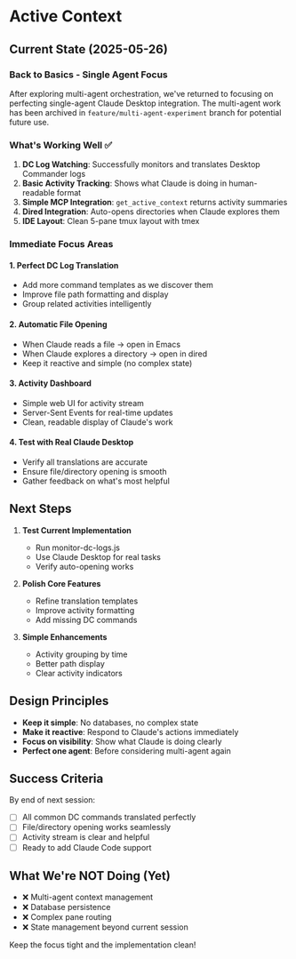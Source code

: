 # Active Context

## Current State (2025-05-26)

### Back to Basics - Single Agent Focus
After exploring multi-agent orchestration, we've returned to focusing on perfecting single-agent Claude Desktop integration. The multi-agent work has been archived in `feature/multi-agent-experiment` branch for potential future use.

### What's Working Well ✅
1. **DC Log Watching**: Successfully monitors and translates Desktop Commander logs
2. **Basic Activity Tracking**: Shows what Claude is doing in human-readable format  
3. **Simple MCP Integration**: `get_active_context` returns activity summaries
4. **Dired Integration**: Auto-opens directories when Claude explores them
5. **IDE Layout**: Clean 5-pane tmux layout with tmex

### Immediate Focus Areas

#### 1. Perfect DC Log Translation
- Add more command templates as we discover them
- Improve file path formatting and display
- Group related activities intelligently

#### 2. Automatic File Opening
- When Claude reads a file → open in Emacs
- When Claude explores a directory → open in dired
- Keep it reactive and simple (no complex state)

#### 3. Activity Dashboard
- Simple web UI for activity stream
- Server-Sent Events for real-time updates
- Clean, readable display of Claude's work

#### 4. Test with Real Claude Desktop
- Verify all translations are accurate
- Ensure file/directory opening is smooth
- Gather feedback on what's most helpful

## Next Steps

1. **Test Current Implementation**
   - Run monitor-dc-logs.js
   - Use Claude Desktop for real tasks
   - Verify auto-opening works

2. **Polish Core Features**
   - Refine translation templates
   - Improve activity formatting
   - Add missing DC commands

3. **Simple Enhancements**
   - Activity grouping by time
   - Better path display
   - Clear activity indicators

## Design Principles

- **Keep it simple**: No databases, no complex state
- **Make it reactive**: Respond to Claude's actions immediately
- **Focus on visibility**: Show what Claude is doing clearly
- **Perfect one agent**: Before considering multi-agent again

## Success Criteria

By end of next session:
- [ ] All common DC commands translated perfectly
- [ ] File/directory opening works seamlessly
- [ ] Activity stream is clear and helpful
- [ ] Ready to add Claude Code support

## What We're NOT Doing (Yet)

- ❌ Multi-agent context management
- ❌ Database persistence
- ❌ Complex pane routing
- ❌ State management beyond current session

Keep the focus tight and the implementation clean!
